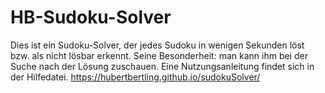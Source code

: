 # HB-Sudoku-Solver

Dies ist ein Sudoku-Solver, der jedes Sudoku in wenigen Sekunden löst bzw. als nicht lösbar erkennt.
Seine Besonderheit: man kann ihm bei der Suche nach der Lösung zuschauen.
Eine Nutzungsanleitung findet sich in der Hilfedatei.
https://hubertbertling.github.io/sudokuSolver/
